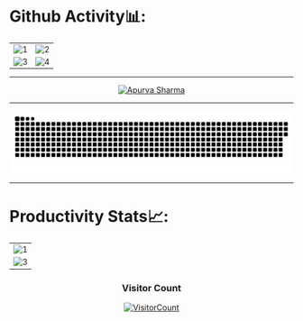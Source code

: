 
# Github Activity📊:

<table>
  <tr>
    <td><img src="https://github-readme-stats.vercel.app/api?username=najm09&theme=radical&show_icons=true"  display=block width=100% height=auto  alt="1" ></td>
    <td><img src="https://github-readme-stats.vercel.app/api/top-langs/?username=najm09&theme=radical&layout=compact&hide=Jupyter%20Notebook"  display=block width=100% height=auto  alt="2" ></td>
   </tr> 
   <tr>
      <td><img src="https://github-readme-streak-stats.herokuapp.com/?user=najm09&theme=tokyonight"  display=block width=100% height=auto alt="3" ></td>
     <td><img src="https://github-readme-stats.vercel.app/api/wakatime?username=mindwrapper&custom_title=Language%20Stats&layout=compact&theme=tokyonight" align="right" display=block width=100% height=auto  alt="4"  >
  </td>
  </tr>
</table>

<hr/>


<p align="center"><a href="https://github.com/ryo-ma/github-profile-trophy"><img src="https://github-profile-trophy.vercel.app/?username=najm09&theme=dracula&column=4&margin-w=15&margin-h=15" alt="Apurva Sharma" /></a></p>

<hr/>

<p align="center">
  <img src="https://github.com/najm09/najm09/raw/output/github-contribution-grid-snake.svg" alt="snake"></center>
</p>

<hr/>


# Productivity Stats📈:
<table>
  <tr>
    <td><img src="https://github-profile-summary-cards.vercel.app/api/cards/profile-details?username=najm09&theme=monokai"  display=block width=100% height=auto  alt="1" ></td>
   </tr> 
   <tr>
      <td><img src="https://activity-graph.herokuapp.com/graph?username=najm09&bg_color=1a1b27&color=be90f2&line=638fda&point=35aea1&area=true"  display=block width=100% height=auto alt="3" ></td>
  </td>
  </tr>
</table>

<h3 align="center">Visitor Count</h3>
<a align="center" href="https://profile-counter.glitch.me/{najm09}/count.svg">
  
  ![VisitorCount](https://profile-counter.glitch.me/{najm09}/count.svg)  
  
</a>
